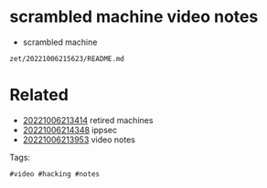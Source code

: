 # scrambled machine video notes

- scrambled machine

` zet/20221006215623/README.md `

# Related

- [20221006213414](/zet/20221006213414/README.md) retired machines
- [20221006214348](/zet/20221006214348/README.md) ippsec
- [20221006213953](/zet/20221006213953/README.md) video notes

Tags:

    #video #hacking #notes 

